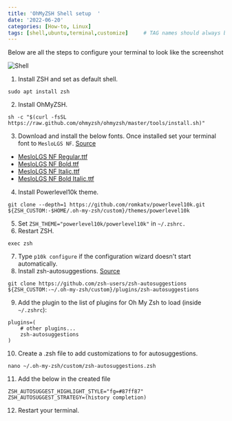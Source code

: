 ```yaml
---
title: 'OhMyZSH Shell setup  '  
date: '2022-06-20'
categories: [How-to, Linux]
tags: [shell,ubuntu,terminal,customize]     # TAG names should always be lowercase
---
```


Below are all the steps to configure your terminal to look like the screenshot

![Shell](/assets/img/how-to/linux/shellSetup/shell.png)

1. Install ZSH and set as default shell.
```shell
sudo apt install zsh
```
2. Install OhMyZSH.
```shell
sh -c "$(curl -fsSL https://raw.github.com/ohmyzsh/ohmyzsh/master/tools/install.sh)"
```
3. Download and install the below fonts. Once installed set your terminal font to `MesloLGS NF`. [Source](https://github.com/romkatv/powerlevel10k#meslo-nerd-font-patched-for-powerlevel10k)
- [MesloLGS NF Regular.ttf](https://github.com/romkatv/powerlevel10k-media/raw/master/MesloLGS%20NF%20Regular.ttf)
- [MesloLGS NF Bold.ttf](https://github.com/romkatv/powerlevel10k-media/raw/master/MesloLGS%20NF%20Bold.ttf)
- [MesloLGS NF Italic.ttf](https://github.com/romkatv/powerlevel10k-media/raw/master/MesloLGS%20NF%20Italic.ttf)
- [MesloLGS NF Bold Italic.ttf](https://github.com/romkatv/powerlevel10k-media/raw/master/MesloLGS%20NF%20Bold%20Italic.ttf)
4. Install Powerlevel10k theme.
```shell
git clone --depth=1 https://github.com/romkatv/powerlevel10k.git ${ZSH_CUSTOM:-$HOME/.oh-my-zsh/custom}/themes/powerlevel10k
```
5. Set `ZSH_THEME="powerlevel10k/powerlevel10k"` in `~/.zshrc.`
6. Restart ZSH.
```shell
exec zsh
```
7. Type `p10k configure` if the configuration wizard doesn't start automatically.
8. Install zsh-autosuggestions. [Source](https://github.com/zsh-users/zsh-autosuggestions)
```shell
git clone https://github.com/zsh-users/zsh-autosuggestions ${ZSH_CUSTOM:-~/.oh-my-zsh/custom}/plugins/zsh-autosuggestions
```
9. Add the plugin to the list of plugins for Oh My Zsh to load (inside `~/.zshrc`):
```shell
plugins=( 
    # other plugins...
    zsh-autosuggestions
)
```
10. Create a .zsh file to add customizations to for autosuggestions.    
```shell
nano ~/.oh-my-zsh/custom/zsh-autosuggestions.zsh
```
11. Add the below in the created file
```shell
ZSH_AUTOSUGGEST_HIGHLIGHT_STYLE="fg=#87ff87"
ZSH_AUTOSUGGEST_STRATEGY=(history completion)
```
12. Restart your terminal.